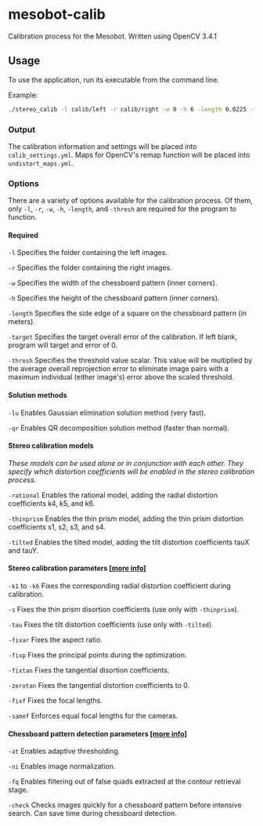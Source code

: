 # mesobot-calib
Calibration process for the Mesobot. Written using OpenCV 3.4.1

## Usage
To use the application, run its executable from the command line.

Example:
```bash
./stereo_calib -l calib/left -r calib/right -w 9 -h 6 -length 0.0225 -thresh 1.4 -check
```

### Output
The calibration information and settings will be placed into `calib_settings.yml`. Maps for OpenCV's remap function will be placed into `undistort_maps.yml`.

### Options
There are a variety of options available for the calibration process. Of them, only `-l`, `-r`, `-w`, `-h`, `-length`, and `-thresh` are required for the program to function.

#### Required
`-l` Specifies the folder containing the left images.

`-r` Specifies the folder containing the right images.

`-w` Specifies the width of the chessboard pattern (inner corners).

`-h` Specifies the height of the chessboard pattern (inner corners).

`-length` Specifies the side edge of a square on the chessboard pattern (in meters).

`-target` Specifies the target overall error of the calibration. If left blank, program will target and error of 0.

`-thresh` Specifies the threshold value scalar. This value will be multiplied by the average overall reprojection error to eliminate image pairs with a maximum individual (either image's) error above the scaled threshold.

#### Solution methods
`-lu` Enables Gaussian elimination solution method (very fast).

`-qr` Enables QR decomposition solution method (faster than normal).

#### Stereo calibration models
*These models can be used alone or in conjunction with each other. They specify which distortion coefficients will be enabled in the stereo calibration process.*

`-rational` Enables the rational model, adding the radial distortion coefficients k4, k5, and k6.

`-thinprism` Enables the thin prism model, adding the thin prism distortion coefficients s1, s2, s3, and s4.

`-tilted` Enables the tilted model, adding the tilt distortion coefficients tauX and tauY.

#### Stereo calibration parameters [[more info]](https://docs.opencv.org/3.4.1/d9/d0c/group__calib3d.html#ga91018d80e2a93ade37539f01e6f07de5)
`-k1` to `-k6` Fixes the corresponding radial distortion coefficient during calibration.

`-s` Fixes the thin prism disortion coefficients (use only with `-thinprism`).

`-tau` Fixes the tilt distortion coefficients (use only with `-tilted`).

`-fixar` Fixes the aspect ratio.

`-fixp` Fixes the principal points during the optimization.

`-fixtan` Fixes the tangential disortion coefficients.

`-zerotan` Fixes the tangential distortion coefficients to 0.

`-fixf` Fixes the focal lengths.

`-samef` Enforces equal focal lengths for the cameras.

#### Chessboard pattern detection parameters [[more info]](https://docs.opencv.org/3.4.1/d9/d0c/group__calib3d.html#ga93efa9b0aa890de240ca32b11253dd4a)
`-at` Enables adaptive thresholding.

`-ni` Enables image normalization.

`-fq` Enables filtering out of false quads extracted at the contour retrieval stage.

`-check` Checks images quickly for a chessboard pattern before intensive search. Can save time during chessboard detection.
